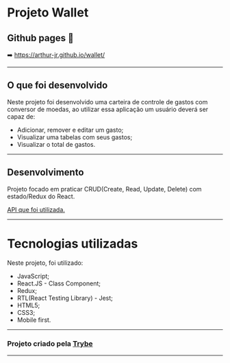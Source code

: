 # Projeto Wallet

## Github pages :eyes:
  :arrow_right: https://arthur-jr.github.io/wallet/

---

## O que foi desenvolvido

Neste projeto foi desenvolvido uma carteira de controle de gastos com conversor de moedas, ao utilizar essa aplicação um usuário deverá ser capaz de:
  * Adicionar, remover e editar um gasto;
  * Visualizar uma tabelas com seus gastos;
  * Visualizar o total de gastos.

---

## Desenvolvimento

Projeto focado em praticar CRUD(Create, Read, Update, Delete) com estado/Redux do React.

[API que foi utilizada.](https://economia.awesomeapi.com.br/json/all)

---

# Tecnologias utilizadas
Neste projeto, foi utilizado:

  * JavaScript;
  * React.JS - Class Component;
  * Redux;
  * RTL(React Testing Library) - Jest;
  * HTML5;
  * CSS3;
  * Mobile first.

---

<h3>Projeto criado pela <a href="https://www.betrybe.com/">Trybe</a></h3>

---

